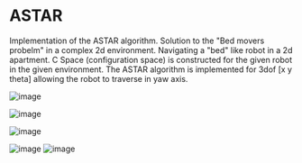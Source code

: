 # ASTAR
Implementation of the ASTAR algorithm. Solution to the "Bed movers probelm" in a complex 2d environment.
Navigating a "bed" like robot in a 2d apartment. C Space (configuration space) is constructed for the given robot in the given environment.
The ASTAR algorithm is implemented for 3dof [x y theta] allowing the robot to traverse in yaw axis.


![image](https://user-images.githubusercontent.com/104156586/218329957-e87be074-52b1-4e89-9ccb-953b3bc9975a.png)


![image](https://user-images.githubusercontent.com/104156586/218329965-1adf09fc-63fb-4f63-898a-410c78b2066d.png)

![image](https://user-images.githubusercontent.com/104156586/218329971-7dc2f0b0-0c96-4a40-908b-0a36ff5ab918.png)

![image](https://user-images.githubusercontent.com/104156586/218329979-0b025914-1bf5-4d08-82e5-b58ea947c365.png)
![image](https://user-images.githubusercontent.com/104156586/218330001-4db6d961-9f1d-4bfe-a371-64f2e4a2776e.png)
